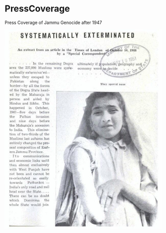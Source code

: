# PressCoverage
Press Coverage of Jammu Genocide after 1947

![Times of London](https://github.com/JammuGenocide/PressCoverage/blob/main/timesoflondon1948.jpeg)
